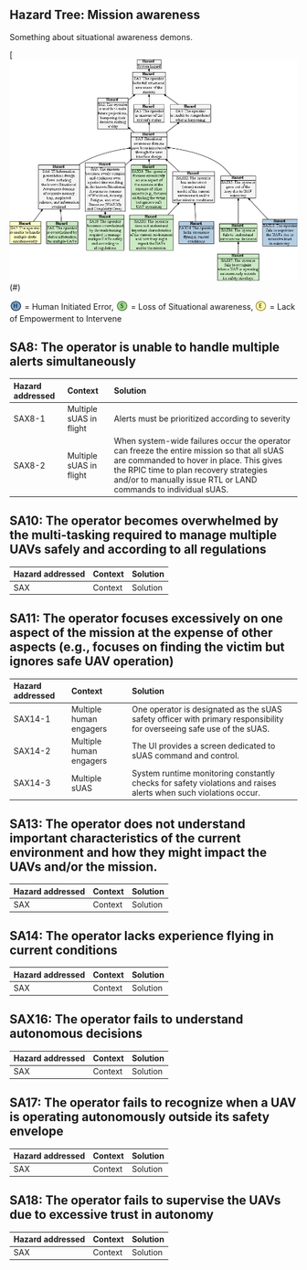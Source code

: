 ## Hazard Tree:  Mission awareness

Something about situational awareness demons.

[![](figures/situationalawareness.png)(#)

<sub>![](icons/h-icon.PNG)</sub> = Human Initiated Error, <sub>![](icons/s-icon.PNG)</sub> = Loss of Situational awareness, <sub>![](icons/e-icon.PNG)</sub> = Lack of Empowerment to Intervene


## <a name="SA8">SA8: The operator is unable to handle multiple alerts simultaneously</a>

| Hazard addressed | Context | Solution |
|:--|:--|:--|
|SAX8-1|Multiple sUAS in flight|Alerts must be prioritized according to severity|
|SAX8-2|Multiple sUAS in flight|When system-wide failures occur the operator can freeze the entire mission so that all sUAS are commanded to hover in place. This gives the RPIC time to plan recovery strategies and/or to manually issue RTL or LAND commands to individual sUAS.|

## <a name="SA10">SA10: The operator becomes overwhelmed by the multi-tasking required to manage multiple UAVs safely and according to all regulations</a>

| Hazard addressed | Context | Solution |
|:--|:--|:--|
|SAX |Context |Solution|

## <a name="SA11">SA11: The operator focuses excessively on one aspect of the mission at the expense of other aspects (e.g., focuses on finding the victim but ignores safe UAV operation)</a>

| Hazard addressed | Context | Solution |
|:--|:--|:--|
|SAX14-1|Multiple human engagers | One operator is designated as the sUAS safety officer with primary responsibility for overseeing safe use of the sUAS. |
|SAX14-2|Multiple human engagers | The UI provides a screen dedicated to sUAS command and control. |
|SAX14-3|Multiple sUAS| System runtime monitoring constantly checks for safety violations and raises alerts when such violations occur.|

## <a name="SA13">SA13: The operator does not understand important characteristics of the current environment and how they might impact the UAVs and/or the mission.</a>

| Hazard addressed | Context | Solution |
|:--|:--|:--|
|SAX |Context |Solution|

## <a name="SA14">SA14: The operator lacks experience flying in current conditions </a>

| Hazard addressed | Context | Solution |
|:--|:--|:--|
|SAX |Context |Solution|

## <a name="SA16">SAX16: The operator fails to understand autonomous decisions</a>

| Hazard addressed | Context | Solution |
|:--|:--|:--|
|SAX |Context |Solution|

## <a name="SA17">SA17: The operator fails to recognize when a UAV is operating autonomously outside its safety envelope</a>

| Hazard addressed | Context | Solution |
|:--|:--|:--|
|SAX |Context |Solution|

## <a name="SA18">SA18: The operator fails to supervise the UAVs due to excessive trust in autonomy  </a>

| Hazard addressed | Context | Solution |
|:--|:--|:--|
|SAX |Context |Solution|
